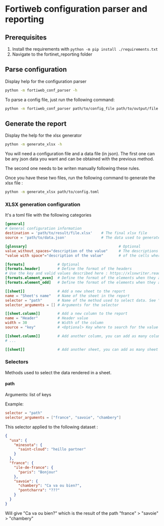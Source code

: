 # Fortiweb configuration parser and reporting

## Prerequisites

1. Install the requirements with `python -m pip install ./requirements.txt`
2. Navigate to the fortinet_reporting folder

## Parse configuration

Display help for the configuration parser

```bash
python -m fortiweb_conf_parser -h
```

To parse a config file, just run the following command:

```bash
python -m fortiweb_conf_parser path/to/config_file path/to/output/file.json
```

## Generate the report

Display the help for the xlsx generator

```bash
python -m generate_xlsx -h
```

You will need a configuration file and a data file (in json). The first one can be any json data you want and can be
obtained with the previous method.

The second one needs to be writen manually following these rules.

Once you have these two files, run the following command to generate the xlsx file :
```bash
python -m generate_xlsx path/to/config.toml
```

### XLSX generation configuration

It's a toml file with the following categories

```toml
[general]
# General configuration information
destination = 'path/to/result/file.xlsx'    # The final xlsx file
source = 'path/to/data.json'                # The data used to generate the report

[glossary]                                          # Optional
value_without_spaces="description of the value"     # The descriptions will be put as comments
"value with space"="description of the value"       # of the cells where the value match the key

[formats]               # Optional
[formats.header]        # Define the format of the headers
# Use the key and valid values described here : https://xlsxwriter.readthedocs.io/format.html#format-methods-and-format-properties
[formats.element_even]  # Define the format of the elements when they are on an even row number
[formats.element_odd]   # Define the format of the elements when they are on an odd row number

[[sheet]]               # Add a new sheet to the report
name = "Sheet's name"   # Name of the sheet in the report
selector = "path"       # Name of the method used to select data. See "Selectors"
selector_arguments = [] # Arguments for the selector

[[sheet.column]]        # Add a new column to the report
name = "Header"         # Header value
width = 30              # Width of the column
source = "key"          # <Optional> Key where to search for the value in the dictionary. If omitted, the name of the dictionary will be used

[[sheet.column]]        # Add another column, you can add as many column as you want to
# ...

[[sheet]]               # Add another sheet, you can add as many sheet as you want to
```

### Selectors

Methods used to select the data rendered in a sheet.

#### path

Arguments: list of keys

Example:

```toml
selector = "path"
selector_arguments = ["france", "savoie", "chambery"]
```

This selector applied to the following dataset :

```json
{
  "usa": {
    "minesota": {
      "saint-cloud": "heillo partner"
    }
  },
  "france": {
    "ile-de-france": {
      "paris": "Bonjour"
    },
    "savoie": {
      "chambery": "Ca va ou bien?",
      "pontcharra": "???"
    }
  }
}
```

Will give "Ca va ou bien?" which is the result of the path "france" > "savoie" > "chambery"
